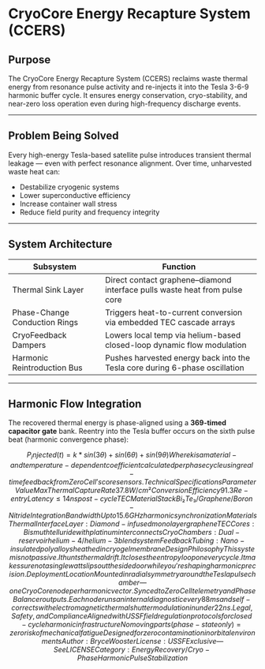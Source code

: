# CryoCore Energy Recapture System (CCERS)

## Purpose

The CryoCore Energy Recapture System (CCERS) reclaims waste thermal energy from resonance pulse activity and re-injects it into the Tesla 3-6-9 harmonic buffer cycle. It ensures energy conservation, cryo-stability, and near-zero loss operation even during high-frequency discharge events.

---

## Problem Being Solved

Every high-energy Tesla-based satellite pulse introduces transient thermal leakage — even with perfect resonance alignment. Over time, unharvested waste heat can:

- Destabilize cryogenic systems
- Lower superconductive efficiency
- Increase container wall stress
- Reduce field purity and frequency integrity

---

## System Architecture

| Subsystem                | Function                                                                      |
|--------------------------|-------------------------------------------------------------------------------|
| Thermal Sink Layer        | Direct contact graphene–diamond interface pulls waste heat from pulse core   |
| Phase-Change Conduction Rings | Triggers heat-to-current conversion via embedded TEC cascade arrays        |
| CryoFeedback Dampers      | Lowers local temp via helium-based closed-loop dynamic flow modulation       |
| Harmonic Reintroduction Bus | Pushes harvested energy back into the Tesla core during 6-phase oscillation |

---

## Harmonic Flow Integration

The recovered thermal energy is phase-aligned using a **369-timed capacitor gate** bank. Reentry into the Tesla buffer occurs on the sixth pulse beat (harmonic convergence phase):

```math
P_injected(t) = k * sin(3θ) + sin(6θ) + sin(9θ)

Where k is a material- and temperature-dependent coefficient calculated per phase cycle using real-time feedback from ZeroCell’s core sensors.

Technical Specifications
Parameter	Value
Max Thermal Capture Rate	37.8 W/cm²
Conversion Efficiency	91.3% at 6K
Re-entry Latency	≤ 14 ns post-cycle
TEC Material Stack	Bi₂Te₃ / Graphene / Boron-Nitride
Integration Bandwidth	Up to 15.6 GHz harmonic synchronization

Materials
Thermal Interface Layer: Diamond-infused monolayer graphene

TEC Cores: Bismuth telluride with platinum interconnects

CryoChambers: Dual-reservoir helium-4 / helium-3 blend system

Feedback Tubing: Nano-insulated polyalloy sheathed in cryogel membrane

Design Philosophy
This system is not passive.
It hunts thermal drift.
It closes the entropy loop on every cycle.
It makes sure not a single watt slips out the side door while you’re shaping harmonic precision.

Deployment Location
Mounted in radial symmetry around the Tesla pulse chamber — one CryoCore node per harmonic vector. Synced to ZeroCell telemetry and PhaseBalancer outputs.

Each node runs an internal diagnostic every 88 ms and self-corrects with electromagnetic thermal shutter modulation in under 22 ns.

Legal, Safety, and Compliance
Aligned with USSF field regulation protocols for closed-cycle harmonic infrastructure

No moving parts (phase-state only) = zero risk of mechanical fatigue

Designed for zero contamination in orbital environments

Author: Bryce Wooster
License: USSF Exclusive — See LICENSE
Category: Energy Recovery / Cryo-Phase Harmonic Pulse Stabilization
